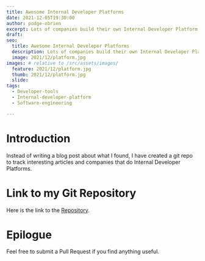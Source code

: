 ```yaml
---
title: Awesome Internal Developer Platforms
date: 2021-12-05T19:30:00
author: podge-obrien
excerpt: Lots of companies build their own Internal Developer Platform, I have an open sourced a list of mine and articles about them
draft:
seo:
  title: Awesome Internal Developer Platforms
  description: Lots of companies build their own Internal Developer Platform, I have an open sourced a list of mine and articles about them
  image: 2021/12/platform.jpg
images: # relative to /src/assets/images/
  feature: 2021/12/platform.jpg
  thumb: 2021/12/platform.jpg
  slide:
tags:
  - Developer-tools
  - Internal-developer-platform
  - Software-engineering

---
```




# Introduction
Instead of writing a blog post about what I found, I have created a git repo to track interesting articles and companies that do Internal Developer Platforms.

# Link to my Git Repository

Here is the link to the [Repository](https://github.com/padraigobrien/awesome-internal-developer-platforms).

# Epilogue

Feel free to submit a Pull Request if you find anything useful.